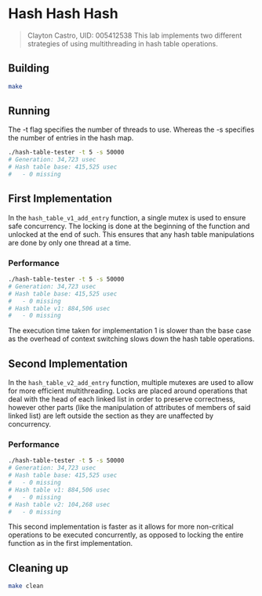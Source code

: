 # Hash Hash Hash
> Clayton Castro, UID: 005412538 
This lab implements two different strategies of using multithreading in hash table operations.

## Building
```bash
make
```

## Running
The -t flag specifies the number of threads to use. Whereas the -s specifies the number of entries in the hash map.
```bash
./hash-table-tester -t 5 -s 50000
# Generation: 34,723 usec
# Hash table base: 415,525 usec
#   - 0 missing
```

## First Implementation
In the `hash_table_v1_add_entry` function, a single mutex is used to ensure safe concurrency. The locking is done at the beginning of the function and unlocked at the end of such. This ensures that any hash table manipulations are done by only one thread at a time.

### Performance
```bash
./hash-table-tester -t 5 -s 50000
# Generation: 34,723 usec
# Hash table base: 415,525 usec
#   - 0 missing
# Hash table v1: 884,506 usec
#   - 0 missing
```
The execution time taken for implementation 1 is slower than the base case as the overhead of context switching slows down the hash table operations.

## Second Implementation
In the `hash_table_v2_add_entry` function, multiple mutexes are used to allow for more efficient multithreading. Locks are placed around operations that deal with the head of each linked list in order to preserve correctness, however other parts (like the manipulation of attributes of members of said linked list) are left outside the section as they are unaffected by concurrency.

### Performance
```bash
./hash-table-tester -t 5 -s 50000
# Generation: 34,723 usec
# Hash table base: 415,525 usec
#   - 0 missing
# Hash table v1: 884,506 usec
#   - 0 missing
# Hash table v2: 104,268 usec
#   - 0 missing
```
This second implementation is faster as it allows for more non-critical operations to be executed concurrently, as opposed to locking the entire function as in the first implementation.

## Cleaning up
```bash
make clean
```
